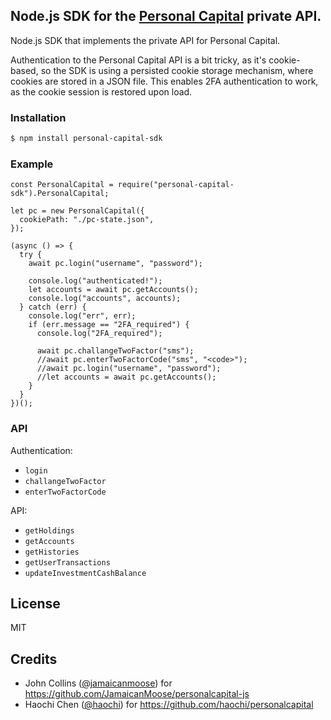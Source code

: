 ## Node.js SDK for the [Personal Capital](https://www.personalcapital.com/) private API.

Node.js SDK that implements the private API for Personal Capital.

Authentication to the Personal Capital API is a bit tricky, as it's cookie-based, so the SDK is using a persisted cookie storage mechanism, where cookies are stored in a JSON file. This enables 2FA authentication to work, as the cookie session is restored upon load.

### Installation

```bash
$ npm install personal-capital-sdk
```

### Example

```
const PersonalCapital = require("personal-capital-sdk").PersonalCapital;

let pc = new PersonalCapital({
  cookiePath: "./pc-state.json",
});

(async () => {
  try {
    await pc.login("username", "password");

    console.log("authenticated!");
    let accounts = await pc.getAccounts();
    console.log("accounts", accounts);
  } catch (err) {
    console.log("err", err);
    if (err.message == "2FA_required") {
      console.log("2FA_required");

      await pc.challangeTwoFactor("sms");
      //await pc.enterTwoFactorCode("sms", "<code>");
      //await pc.login("username", "password");
      //let accounts = await pc.getAccounts();
    }
  }
})();
```

### API

Authentication:

- `login`
- `challangeTwoFactor`
- `enterTwoFactorCode`

API:

- `getHoldings`
- `getAccounts`
- `getHistories`
- `getUserTransactions`
- `updateInvestmentCashBalance`

## License

MIT

## Credits

- John Collins ([@jamaicanmoose](https://github.com/jamaicanmoose)) for https://github.com/JamaicanMoose/personalcapital-js
- Haochi Chen ([@haochi](https://github.com/haochi)) for https://github.com/haochi/personalcapital
